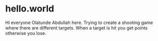 # hello.world
Hi everyone
Olatunde Abdullah here.
Trying to create a shooting game where there are different targets.
When a target is hit you get points otherwise you lose.


